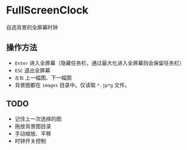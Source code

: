 # FullScreenClock
自选背景的全屏幕时钟

## 操作方法
* `Enter` 进入全屏幕（隐藏任务栏，通过最大化进入全屏幕则会保留任务栏）
* `ESC` 退出全屏幕
* `左右` 上一幅图、下一幅图
* 背景图都在 `images` 目录中。仅读取 `*.jp*g` 文件。

## TODO
* 记住上一次选择的图
* 拖放背景图目录
* 手动缩放、平移
* 时钟开关控制
